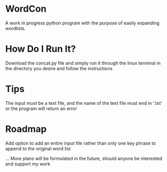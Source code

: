 # WordCon
A work in progress python program with the purpose of easily expanding wordlists.


# How Do I Run It?
Download the concat.py file and simply run it through the linux terminal in the directory you desire and follow the instructions

# Tips
The input *must* be a text file, and the name of the text file must end in '.txt' or the program will return an error


# Roadmap
Add option to add an entire input file rather than only one key phrase to append to the original word list

... More plans will be formulated in the future, should anyone be interested and support my work
